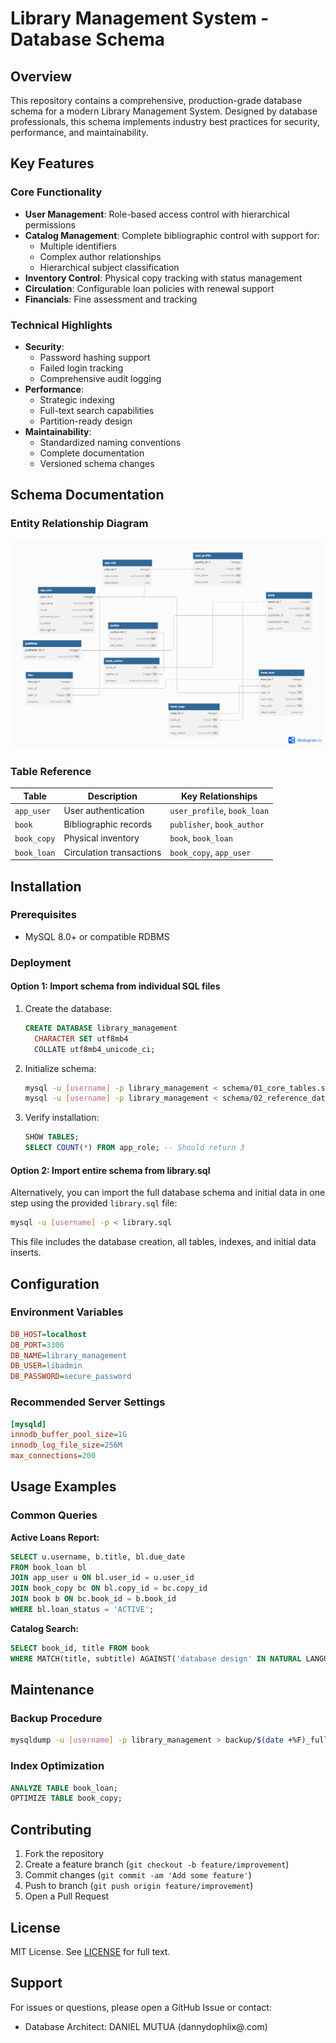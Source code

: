 # Library Management System - Database Schema

## Overview
This repository contains a comprehensive, production-grade database schema for a modern Library Management System. Designed by database professionals, this schema implements industry best practices for security, performance, and maintainability.

## Key Features

### Core Functionality
- **User Management**: Role-based access control with hierarchical permissions
- **Catalog Management**: Complete bibliographic control with support for:
  - Multiple identifiers
  - Complex author relationships
  - Hierarchical subject classification
- **Inventory Control**: Physical copy tracking with status management
- **Circulation**: Configurable loan policies with renewal support
- **Financials**: Fine assessment and tracking

### Technical Highlights
- **Security**: 
  - Password hashing support
  - Failed login tracking
  - Comprehensive audit logging
- **Performance**:
  - Strategic indexing
  - Full-text search capabilities
  - Partition-ready design
- **Maintainability**:
  - Standardized naming conventions
  - Complete documentation
  - Versioned schema changes

## Schema Documentation

### Entity Relationship Diagram
![Library Management System ERD](assets/ERD.png)

### Table Reference
| Table | Description | Key Relationships |
|-------|------------|-------------------|
| `app_user` | User authentication | `user_profile`, `book_loan` |
| `book` | Bibliographic records | `publisher`, `book_author` |
| `book_copy` | Physical inventory | `book`, `book_loan` |
| `book_loan` | Circulation transactions | `book_copy`, `app_user` |


## Installation

### Prerequisites
- MySQL 8.0+ or compatible RDBMS


### Deployment

#### Option 1: Import schema from individual SQL files
1. Create the database:
   ```sql
   CREATE DATABASE library_management 
     CHARACTER SET utf8mb4 
     COLLATE utf8mb4_unicode_ci;
   ```

2. Initialize schema:
   ```bash
   mysql -u [username] -p library_management < schema/01_core_tables.sql
   mysql -u [username] -p library_management < schema/02_reference_data.sql
   ```

3. Verify installation:
   ```sql
   SHOW TABLES;
   SELECT COUNT(*) FROM app_role; -- Should return 3
   ```

#### Option 2: Import entire schema from library.sql
Alternatively, you can import the full database schema and initial data in one step using the provided `library.sql` file:

```bash
mysql -u [username] -p < library.sql
```

This file includes the database creation, all tables, indexes, and initial data inserts.

## Configuration

### Environment Variables
```ini
DB_HOST=localhost
DB_PORT=3306
DB_NAME=library_management
DB_USER=libadmin
DB_PASSWORD=secure_password
```

### Recommended Server Settings
```ini
[mysqld]
innodb_buffer_pool_size=1G
innodb_log_file_size=256M
max_connections=200
```

## Usage Examples

### Common Queries
**Active Loans Report:**
```sql
SELECT u.username, b.title, bl.due_date
FROM book_loan bl
JOIN app_user u ON bl.user_id = u.user_id
JOIN book_copy bc ON bl.copy_id = bc.copy_id
JOIN book b ON bc.book_id = b.book_id
WHERE bl.loan_status = 'ACTIVE';
```

**Catalog Search:**
```sql
SELECT book_id, title FROM book
WHERE MATCH(title, subtitle) AGAINST('database design' IN NATURAL LANGUAGE MODE);
```

## Maintenance

### Backup Procedure
```bash
mysqldump -u [username] -p library_management > backup/$(date +%F)_full_backup.sql
```

### Index Optimization
```sql
ANALYZE TABLE book_loan;
OPTIMIZE TABLE book_copy;
```


## Contributing
1. Fork the repository
2. Create a feature branch (`git checkout -b feature/improvement`)
3. Commit changes (`git commit -am 'Add some feature'`)
4. Push to branch (`git push origin feature/improvement`)
5. Open a Pull Request

## License
MIT License. See [LICENSE](LICENSE) for full text.

## Support
For issues or questions, please open a GitHub Issue or contact:
- Database Architect: DANIEL MUTUA (dannydophlix@.com)